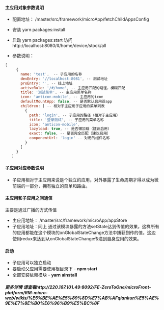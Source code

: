 #### 主应用对象参数说明
* 配置地址： /master/src/framework/microApp/fetchChildAppsConfig

* 安装
  yarn packages:install

* 启动
  yarn packages:start
  访问http://localhost:8080/#/home/device/stock/all
* 参数说明：
 ```javascript
[
      {
        name: 'test',  -- 子应用的名称
        devEntry: '//localhost:8081', -- 测试地址
        proEntry: '', -- 线上地址
        activeRule: '/#/home', -- 主应用匹配的路径，模糊匹配
        title: '测试菜单', -- 主应用菜单名称
        icon: 'anticon-mobile', -- 主应用的icon
        defaultMountApp: false, -- 是否默认启用该app
        children: [ -- 相对于主应用子应用的菜单列表
          {
            path: 'login', -- 子应用的路径（相对于主应用）
            title: '登录测试', -- 子应用的菜单名称
            icon: 'anticon-mobile', 
            lazyload: true, -- 是否懒加载（建议启用）
            exact: false, -- 是否完全匹配（建议启用）
            componentUrl: 'login' -- 对用的组件名称
          }
        ]
      }
    ]
```

#### 子应用对应参数说明
* 子应用相对于主应用来说是个独立的应用，对外暴露了生命周期才得以成为微前端的一部分，拥有独立的菜单和路由。


#### 主应用和子应用之间通信
主要是通过广播的方式传值
* 主应用地址： /master/src/framework/microApp/appStore
* 子应用地址：同上
通过该模块暴露的方法setState达到传值的效果，这样所有的应用都能在这个模块的onGlobalStateChange方法中捕获到传的值。这边使用redux来达到从onGlobalStateChange传递到自身应用的效果。

#### 启动
* 子应用可以独立启动
* 要启动父应用需要使用根目录下 - **npm start**
* 全部安装依赖模块 - **yarn ainstall**
 
##### 更多详情 请查看http://220.167.101.49:8092/FE-ZeroToOne/microFront-platform/RM-micro-web/wikis/%E5%BE%AE%E5%89%8D%E7%AB%AFqiankun%E5%AE%9E%E7%8E%B0%E6%96%B9%E5%BC%8F